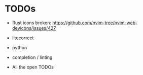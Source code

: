 # TODOs

- Rust icons broken: https://github.com/nvim-tree/nvim-web-devicons/issues/427

- litecorrect
- python
- completion / linting
- All the open TODOs
